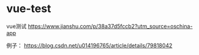 # vue-test
vue测试
https://www.jianshu.com/p/38a37d5fccb2?utm_source=oschina-app

例子： https://blog.csdn.net/u014196765/article/details/79818042
